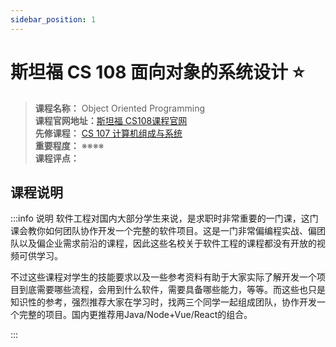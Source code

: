 ```yaml
---
sidebar_position: 1
---
```


# 斯坦福 CS 108 面向对象的系统设计 ⭐️



>**课程名称：** Object Oriented Programming   
**课程官网地址：**[斯坦福 CS108课程官网](https://web.stanford.edu/class/archive/cs/cs108/cs108.1092/)     
**先修课程：**  [CS 107 计算机组成与系统](https://hackway.org/docs/cs/freshman/cpp/cs107)   
**重要程度：**  ※※※※             
**课程评点：**      


## 课程说明
:::info 说明
软件工程对国内大部分学生来说，是求职时非常重要的一门课，这门课会教你如何团队协作开发一个完整的软件项目。这是一门非常偏编程实战、偏团队以及偏企业需求前沿的课程，因此这些名校关于软件工程的课程都没有开放的视频可供学习。

不过这些课程对学生的技能要求以及一些参考资料有助于大家实际了解开发一个项目到底需要哪些流程，会用到什么软件，需要具备哪些能力，等等。而这些也只是知识性的参考，强烈推荐大家在学习时，找两三个同学一起组成团队，协作开发一个完整的项目。国内更推荐用Java/Node+Vue/React的组合。

:::





